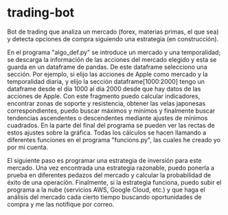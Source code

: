 # trading-bot
Bot de trading que analiza un mercado (forex, materias primas, el que sea) y detecta opciones
de compra siguiendo una estrategia (en construcción).

En el programa "algo_def.py" se introduce un mercado y una temporalidad; se descarga la información
de las acciones del mercado elegido y esta se guarda en un dataframe de pandas. De este
dataframe selecciono una sección. Por ejemplo, si elijo las acciones de Apple como mercado
y la temporalidad diaria, y elijo la sección dataframe[1000:2000] tengo un dataframe desde
el día 1000 al día 2000 desde que hay datos de las acciones de Apple. Con este fragmento puedo
calcular indicadores, encontrar zonas de soporte y resistencia, obtener las velas japonesas
correspondientes, puedo buscar máximos y mínimos y finalmente buscar tendencias ascendentes
o descendentes mediante ajustes de mínimos cuadrados. En la parte del final del programa se
pueden ver las rectas de estos ajustes sobre la gráfica. Todas los cálculos se hacen llamando
a diferentes funciones en el programa "funcions.py", las cuales he creado yo por mi cuenta.

El siguiente paso es programar una estrategia de inversión para este mercado. Una vez encontrada
una estrategia razonable, puedo ponerla a prueba en diferentes pedazos del mercado y calcular la
probabilidad de éxito de una operación. Finalmente, si la estrategia funciona, puedo subir el programa
a la nube (servicios AWS, Google Cloud, etc.) y que haga el análisis del mercado cada cierto tiempo
buscando oportunidades de compra y me las notifique por correo.
